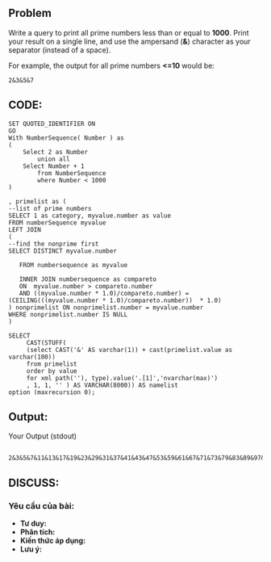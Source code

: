 ## Problem

Write a query to print all prime numbers less than or equal to **1000**. Print your result on a single line, and use the ampersand (**&**) character as your separator (instead of a space).

For example, the output for all prime numbers **<=10** would be:

    2&3&5&7

## CODE:

    SET QUOTED_IDENTIFIER ON
    GO
    With NumberSequence( Number ) as
    (
        Select 2 as Number
            union all
        Select Number + 1
            from NumberSequence
            where Number < 1000     
    ) 

    , primelist as (
    --list of prime numbers
    SELECT 1 as category, myvalue.number as value
    FROM numberSequence myvalue
    LEFT JOIN
    (
    --find the nonprime first
    SELECT DISTINCT myvalue.number

       FROM numbersequence as myvalue

       INNER JOIN numbersequence as compareto
       ON  myvalue.number > compareto.number
       AND ((myvalue.number * 1.0)/compareto.number) = (CEILING(((myvalue.number * 1.0)/compareto.number))  * 1.0)
    ) nonprimelist ON nonprimelist.number = myvalue.number
    WHERE nonprimelist.number IS NULL 
    )

    SELECT
         CAST(STUFF(
         (select CAST('&' AS varchar(1)) + cast(primelist.value as varchar(100))
         from primelist
         order by value
         for xml path(''), type).value('.[1]','nvarchar(max)')
         , 1, 1, '' ) AS VARCHAR(8000)) AS namelist
    option (maxrecursion 0);

## Output:
Your Output (stdout)
      
     2&3&5&7&11&13&17&19&23&29&31&37&41&43&47&53&59&61&67&71&73&79&83&89&97&101&103&107&109&113&127&131&137&139&149&151&157&163&167&173&179&181&191&193&197&199&211&223&227&229&233&239&241&251&257&263&269&271&277&281&283&293&307&311&313&317&331&337&347&349&353&359&367&373&379&383&389&397&401&409&419&421&431&433&439&443&449&457&461&463&467&479&487&491&499&503&509&521&523&541&547&557&563&569&571&577&587&593&599&601&607&613&617&619&631&641&643&647&653&659&661&673&677&683&691&701&709&719&727&733&739&743&751&757&761&769&773&787&797&809&811&821&823&827&829&839&853&857&859&863&877&881&883&887&907&911&919&929&937&941&947&953&967&971&977&983&991&997 

## DISCUSS:
### Yêu cầu của bài: 
- **Tư duy:** 
- **Phân tích:**
- **Kiến thức áp dụng:**
- **Lưu ý:**
